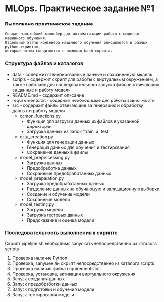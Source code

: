 # MLOps. Практическое задание №1

### Выполнено практическое задание
    Создан простейший конвейер для автоматизации работы с моделью машинного обучения. 
    Отдельные этапы конвейера машинного обучения описываются в разных python–скриптах, 
    которые потом соединяются с помощью bash-скрипта.

### Структура файлов и каталогов
- data - содержит сгенерированные данные и сохраненную модель
- scripts - содержит скрипт для работы с виртуальным окружением, а также пайплайн для последовательного запуска файлов
  отвечающих за данные и работу модели
- README.md - содержит описание
- requirements.txt - содержит необходимые для работы зависимости
- src - содержит файлы отвечающие за генерацию и обработку данных и работу модели
    - comon_functions.py
        - Функция для загрузки данных из файлов в указанной директории
        - Загрузка данных из папок 'train' и 'test'
    - data_creation.py
        - Функция для генерации данных
        - Генерация данных для обучения и тестирования
        - Сохранение данных в файлы
    - model_preprocessing.py
        - Загрузка данных
        - Предобработка данных
        - Сохранение предобработанных данных
    - model_preparation.py
        - Загрузка предобработанных данных
        - Разделение данных на обучающую и валидационную выборки
        - Создание и обучение модели
        - Сохранение модели
    - model_testing.py
        - Загрузка модели
        - Загрузка тестовых данных
        - Предсказание и оценка модели

### Последовательность выполнения в скрипте

Скрипт pipeline.sh необходимо запускать непосредственно из каталога scripts

1. Проверка наличие Python
2. Проверка, запущен ли скрипт непосредственно из каталога scripts
3. Проверка наличия файла requirements.txt
4. Проверка, установка, активация виртуального окружения
5. Запуск создания данных
6. Запуск предобработки данных
7. Запуск подготовки и обучения модели
8. Запуск тестирования модели
